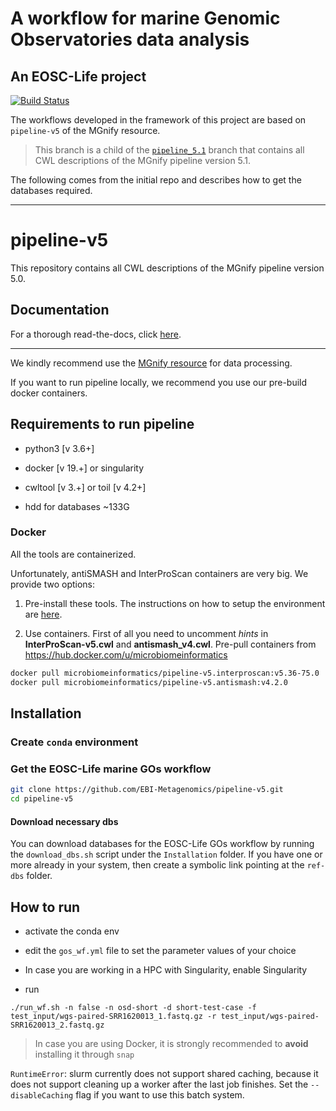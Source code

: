 # A workflow for marine Genomic Observatories data analysis
## An EOSC-Life project



[![Build Status](https://travis-ci.org/EBI-Metagenomics/pipeline-v5.svg?branch=master)](https://travis-ci.com/EBI-Metagenomics/pipeline-v5)

The workflows developed in the framework of this project are based on `pipeline-v5` of the MGnify resource. 

> This branch is a child of the [`pipeline_5.1`](https://github.com/hariszaf/pipeline-v5/tree/pipeline_5.1) branch 
that contains all CWL descriptions of the MGnify pipeline version 5.1.

The following comes from the initial repo and describes how to get the databases required.

---

# pipeline-v5

This repository contains all CWL descriptions of the MGnify pipeline version 5.0.

## Documentation

For a thorough read-the-docs, click [here](https://emg-docs.readthedocs.io/en/latest/analysis.html#overview). 

---

We kindly recommend use the [MGnify resource](https://www.ebi.ac.uk/metagenomics/) for data processing.

If you want to run pipeline locally, we recommend you use our pre-build docker containers. 

## Requirements to run pipeline 

- python3 [v 3.6+]
- docker [v 19.+] or singularity
- cwltool [v 3.+] or toil [v 4.2+]

- hdd for databases ~133G

### Docker

All the tools are containerized. 

Unfortunately, antiSMASH and InterProScan containers are very big. We provide two options:
1. Pre-install these tools. The instructions on how to setup the environment are [here](environment/README.md).

2. Use containers. First of all you need to uncomment *hints* in **InterProScan-v5.cwl** and **antismash_v4.cwl**.
Pre-pull containers from https://hub.docker.com/u/microbiomeinformatics
```bash
docker pull microbiomeinformatics/pipeline-v5.interproscan:v5.36-75.0
docker pull microbiomeinformatics/pipeline-v5.antismash:v4.2.0
```


## Installation


### Create `conda` environment 



### Get the EOSC-Life marine GOs workflow

```bash
git clone https://github.com/EBI-Metagenomics/pipeline-v5.git 
cd pipeline-v5
```

#### Download necessary dbs

You can download databases for the EOSC-Life GOs workflow by running the
`download_dbs.sh` script under the `Installation` folder.
If you have one or more already in your system, then create a symbolic link pointing 
at the `ref-dbs` folder. 






## How to run


- activate the conda env 

- edit the `gos_wf.yml` file to set the parameter values of your choice

- In case you are working in a HPC with Singularity, enable Singularity

- run 

```
./run_wf.sh -n false -n osd-short -d short-test-case -f test_input/wgs-paired-SRR1620013_1.fastq.gz -r test_input/wgs-paired-SRR1620013_2.fastq.gz
```

> In case you are using Docker, it is strongly recommended to **avoid** installing it through `snap`


`RuntimeError`: slurm currently does not support shared caching, because it does not support cleaning up a worker after the last job finishes. 
Set the `--disableCaching` flag if you want to use this batch system.
